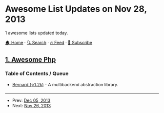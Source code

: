 # Awesome List Updates on Nov 28, 2013

1 awesome lists updated today.

[🏠 Home](/README.md) · [🔍 Search](https://www.trackawesomelist.com/search/) · [🔥 Feed](https://www.trackawesomelist.com/rss.xml) · [📮 Subscribe](https://trackawesomelist.us17.list-manage.com/subscribe?u=d2f0117aa829c83a63ec63c2f&id=36a103854c)



## [1. Awesome Php](/content/ziadoz/awesome-php/README.md)

### Table of Contents / Queue

*   [Bernard (⭐1.2k)](https://github.com/bernardphp/bernard) - A multibackend abstraction library.

---

- Prev: [Dec 05, 2013](/content/2013/12/05/README.md)
- Next: [Nov 26, 2013](/content/2013/11/26/README.md)
